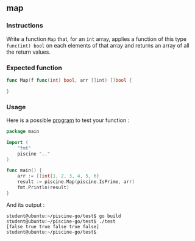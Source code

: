 ## map

### Instructions

Write a function `Map` that, for an `int` array, applies a function of this type `func(int) bool` on each elements of that array and returns an array of all the return values.

### Expected function

```go
func Map(f func(int) bool, arr []int) []bool {

}
```

### Usage

Here is a possible [program](TODO-LINK) to test your function :

```go
package main

import (
	"fmt"
	piscine ".."
)

func main() {
	arr := []int{1, 2, 3, 4, 5, 6}
	result := piscine.Map(piscine.IsPrime, arr)
	fmt.Println(result)
}
```

And its output :

```console
student@ubuntu:~/piscine-go/test$ go build
student@ubuntu:~/piscine-go/test$ ./test
[false true true false true false]
student@ubuntu:~/piscine-go/test$
```
